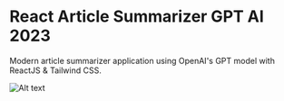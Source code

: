 # React Article Summarizer GPT AI 2023

Modern article summarizer application using OpenAI's GPT model with ReactJS & Tailwind CSS.

![Alt text](/.github/screen.png?raw=true)
